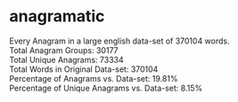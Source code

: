 # anagramatic
Every Anagram in a large english data-set of 370104 words.\
Total Anagram Groups: 30177\
Total Unique Anagrams: 73334\
Total Words in Original Data-set: 370104\
Percentage of Anagrams vs. Data-set: 19.81%\
Percentage of Unique Anagrams vs. Data-set: 8.15%
